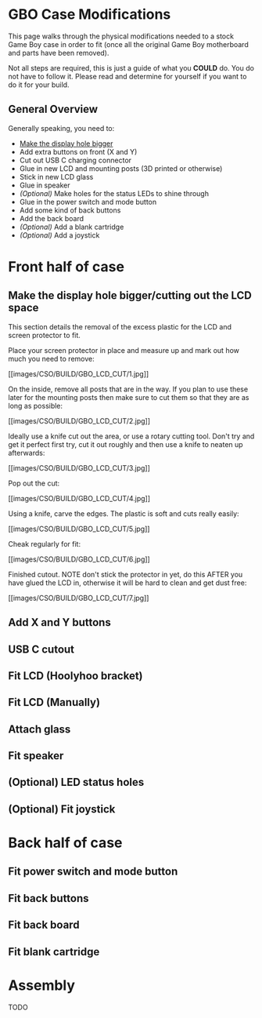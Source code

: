 # GBO Case Modifications
This page walks through the physical modifications needed to a stock Game Boy case in order to fit (once all the original Game Boy motherboard and parts have been removed).

Not all steps are required, this is just a guide of what you **COULD** do. You do not have to follow it. Please read and determine for yourself if you want to do it for your build.

## General Overview
Generally speaking, you need to:
* [Make the display hole bigger](https://github.com/geebles/Circuit-Sword/wiki/GB-Original-Case-Mod-Guide/_edit#make-the-display-hole-biggercutting-out-the-lcd-space)
* Add extra buttons on front (X and Y)
* Cut out USB C charging connector
* Glue in new LCD and mounting posts (3D printed or otherwise)
* Stick in new LCD glass
* Glue in speaker
* _(Optional)_ Make holes for the status LEDs to shine through
* Glue in the power switch and mode button
* Add some kind of back buttons
* Add the back board
* _(Optional)_ Add a blank cartridge
* _(Optional)_ Add a joystick

# Front half of case
## Make the display hole bigger/cutting out the LCD space
This section details the removal of the excess plastic for the LCD and screen protector to fit.

Place your screen protector in place and measure up and mark out how much you need to remove:

[[images/CSO/BUILD/GBO_LCD_CUT/1.jpg]]

On the inside, remove all posts that are in the way. If you plan to use these later for the mounting posts then make sure to cut them so that they are as long as possible:

[[images/CSO/BUILD/GBO_LCD_CUT/2.jpg]]

Ideally use a knife cut out the area, or use a rotary cutting tool. Don't try and get it perfect first try, cut it out roughly and then use a knife to neaten up afterwards:

[[images/CSO/BUILD/GBO_LCD_CUT/3.jpg]]

Pop out the cut:

[[images/CSO/BUILD/GBO_LCD_CUT/4.jpg]]

Using a knife, carve the edges. The plastic is soft and cuts really easily:

[[images/CSO/BUILD/GBO_LCD_CUT/5.jpg]]

Cheak regularly for fit:

[[images/CSO/BUILD/GBO_LCD_CUT/6.jpg]]

Finished cutout. NOTE don't stick the protector in yet, do this AFTER you have glued the LCD in, otherwise it will be hard to clean and get dust free:

[[images/CSO/BUILD/GBO_LCD_CUT/7.jpg]]

## Add X and Y buttons
## USB C cutout
## Fit LCD (Hoolyhoo bracket)
## Fit LCD (Manually)
## Attach glass
## Fit speaker
## (Optional) LED status holes
## (Optional) Fit joystick

# Back half of case
## Fit power switch and mode button
## Fit back buttons
## Fit back board
## Fit blank cartridge

# Assembly
TODO
